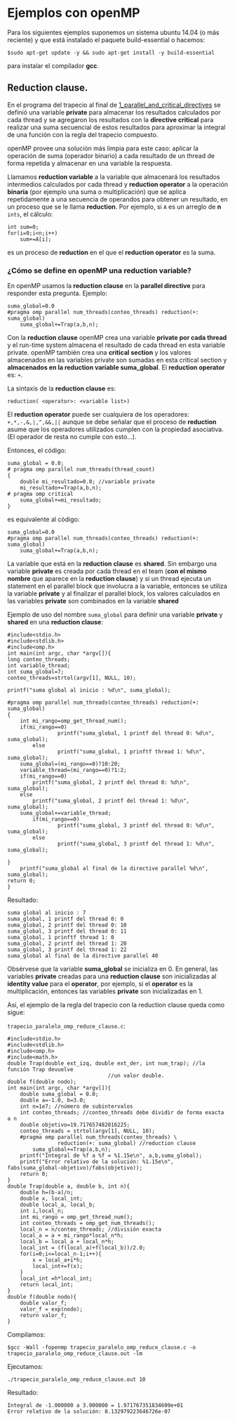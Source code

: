 # Ejemplos con openMP

Para los siguientes ejemplos suponemos un sistema ubuntu 14.04 (o más reciente) y que está instalado el paquete build-essential o hacemos:

```
$sudo apt-get update -y && sudo apt-get install -y build-essential
```

para instalar el compilador **gcc**.


## Reduction clause.

En el programa del trapecio al final de [1_parallel_and_critical_directives](../1_parallel_and_critical_directives) se definió una variable **private** para almacenar los resultados calculados por cada thread y se agregaron los resultados con la **directive critical** para realizar una suma secuencial de estos resultados para aproximar la integral de una función con la regla del trapecio compuesto.

openMP provee una solución más limpia para este caso: aplicar la operación de suma (operador binario) a cada resultado de un thread de forma repetida y almacenar en una variable la respuesta.

Llamamos **reduction variable** a la variable que almacenará los resultados intermedios calculados por cada thread y **reduction operator** a la operación **binaria** (por ejemplo una suma o multiplicación) que se aplica repetidamente a una secuencia de operandos para obtener un resultado, en un proceso que se le llama **reduction**. Por ejemplo, si ```A``` es un arreglo de **n** ```ints```, el cálculo:

```
int sum=0;
for(i=0;i<n;i++)
	sum+=A[i];
``` 

es un proceso de **reduction** en el que el **reduction operator** es la suma.

### ¿Cómo se define en openMP una **reduction variable**?

En openMP usamos la **reduction clause** en la **parallel directive** para responder esta pregunta. Ejemplo:

```
suma_global=0.0
#pragma omp parallel num_threads(conteo_threads) reduction(+: suma_global)
	suma_global+=Trap(a,b,n);

```

Con la **reduction clause** openMP crea una variable **private por cada thread** y el run-time system almacena el resultado de cada thread en esta variable private. openMP también crea una **critical section** y los valores almacenados en las variables private son sumadas en esta critical section y **almacenados en la reduction variable suma_global**. El **reduction operator** es: ```+```.

La sintaxis de la **reduction clause** es:

```
reduction( <operator>: <variable list>)
```

El **reduction operator** puede ser cualquiera de los operadores: ```+,*,-,&,|,^,&&,||``` aunque se debe señalar que el proceso de **reduction** asume que los operadores utilizados cumplen con la propiedad asociativa. (El operador de resta no cumple con esto...).

Entonces, el código:


```
suma_global = 0.0;
# pragma omp parallel num_threads(thread_count)
{
	double mi_resultado=0.0; //variable private
	mi_resultado+=Trap(a,b,n);
# pragma omp critical
	suma_global+=mi_resultado;
}
```

es equivalente al código:

```
suma_global=0.0
#pragma omp parallel num_threads(conteo_threads) reduction(+: suma_global)
	suma_global+=Trap(a,b,n);

```

La variable que está en la **reduction clause** es **shared**. Sin embargo una variable **private** es creada por cada thread en el team (**con el mismo nombre** que aparece en la **reduction clause**) y si un thread ejecuta un statement en el parallel block que involucra a la variable, entonces se utiliza la variable **private** y al finalizar el parallel block, los valores calculados en las variables **private** son combinados en la variable **shared**


Ejemplo de uso del nombre ```suma_global``` para definir una variable **private** y **shared** en una **reduction clause**:

```
#include<stdio.h>
#include<stdlib.h>
#include<omp.h>
int main(int argc, char *argv[]){
long conteo_threads;
int variable_thread;
int suma_global=7;
conteo_threads=strtol(argv[1], NULL, 10);

printf("suma global al inicio : %d\n", suma_global);

#pragma omp parallel num_threads(conteo_threads) reduction(+: suma_global)
{
	int mi_rango=omp_get_thread_num();
	if(mi_rango==0)
                printf("suma_global, 1 printf del thread 0: %d\n", suma_global);
        else
                printf("suma_global, 1 prinftf thread 1: %d\n", suma_global);
	suma_global=(mi_rango==0)?10:20;
	variable_thread=(mi_rango==0)?1:2;
	if(mi_rango==0)
		printf("suma_global, 2 printf del thread 0: %d\n", suma_global);
	else
		printf("suma_global, 2 printf del thread 1: %d\n", suma_global);
	suma_global+=variable_thread;
        if(mi_rango==0)
                printf("suma_global, 3 printf del thread 0: %d\n", suma_global);
        else
                printf("suma_global, 3 printf del thread 1: %d\n", suma_global);

}
	printf("suma_global al final de la directive parallel %d\n", suma_global);
return 0;
}

```

Resultado:

```
suma global al inicio : 7
suma_global, 1 printf del thread 0: 0
suma_global, 2 printf del thread 0: 10
suma_global, 3 printf del thread 0: 11
suma_global, 1 prinftf thread 1: 0
suma_global, 2 printf del thread 1: 20
suma_global, 3 printf del thread 1: 22
suma_global al final de la directive parallel 40
```

Obsérvese que la variable **suma_global** se inicializa en 0. En general, las variables **private** creadas para una **reduction clause** son inicializadas al **identity value** para el **operator**, por ejemplo, si el **operator** es la multiplicación, entonces las variables **private** son inicializadas en 1.

Así, el ejemplo de la regla del trapecio con la reduction clause queda como sigue:


```trapecio_paralelo_omp_reduce_clause.c```:

```
#include<stdio.h>
#include<stdlib.h>
#include<omp.h>
#include<math.h>
double Trap(double ext_izq, double ext_der, int num_trap); //la función Trap devuelve
                                //un valor double.
double f(double nodo);
int main(int argc, char *argv[]){
    double suma_global = 0.0;
    double a=-1.0, b=3.0;
    int n=1e7; //número de subintervalos
    int conteo_threads; //conteo_threads debe dividir de forma exacta a n
    double objetivo=19.717657482016225;
    conteo_threads = strtol(argv[1], NULL, 10);
    #pragma omp parallel num_threads(conteo_threads) \
    			reduction(+: suma_global) //reduction clause
        suma_global+=Trap(a,b,n);
    printf("Integral de %f a %f = %1.15e\n", a,b,suma_global);
    printf("Error relativo de la solución: %1.15e\n", fabs(suma_global-objetivo)/fabs(objetivo));
    return 0;
}
double Trap(double a, double b, int n){
    double h=(b-a)/n;
    double x, local_int;
    double local_a, local_b;
    int i,local_n;
    int mi_rango = omp_get_thread_num();
    int conteo_threads = omp_get_num_threads();
    local_n = n/conteo_threads; //división exacta
    local_a = a + mi_rango*local_n*h;
    local_b = local_a + local_n*h;
    local_int = (f(local_a)+f(local_b))/2.0;
    for(i=0;i<=local_n-1;i++){
        x = local_a+i*h;
        local_int+=f(x);
    }
    local_int =h*local_int;
    return local_int;
}
double f(double nodo){
    double valor_f;
    valor_f = exp(nodo);
    return valor_f;
}
```

Compilamos:

```
$gcc -Wall -fopenmp trapecio_paralelo_omp_reduce_clause.c -o trapecio_paralelo_omp_reduce_clause.out -lm
```

Ejecutamos:

```
./trapecio_paralelo_omp_reduce_clause.out 10
```

Resultado:

```
Integral de -1.000000 a 3.000000 = 1.971767351834609e+01
Error relativo de la solución: 8.132979223646726e-07
```






